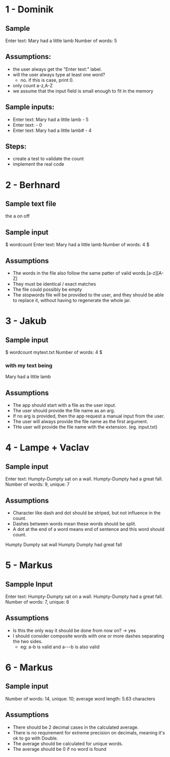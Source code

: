 # 1 - Dominik

## Sample
Enter text: Mary had a little lamb
Number of words: 5

## Assumptions:
- the user always get the "Enter text:" label.
- will the user always type at least one word? 
    - no. if this is case, print 0.
- only count a-z,A-Z
- we assume that the input field is small enough to fit in the memory

## Sample inputs:
- Enter text: Mary had a little lamb - 5
- Enter text:  - 0
- Enter text: Mary had a little lamb# - 4

## Steps:
- create a test to validate the count
- implement the real code

# 2 - Berhnard

## Sample text file
the
a
on
off

## Sample input
$ wordcount
Enter text: Mary had a little lamb
Number of words: 4
$

## Assumptions
- The words in the file also follow the same patter of valid words.[a-z][A-Z]
- They must be identical / exact matches
- The file could possibly be empty
- The stopwords file will be provided to the user, and they should be able to replace it, without having to 
  regenerate the whole jar.
  
# 3 - Jakub

## Sample input
$ wordcount mytext.txt
Number of words: 4
$

### with my text being
Mary had
a little
lamb

## Assumptions
- The app should start with a file as the user input.
- The user should provide the file name as an arg.
- If no arg is provided, then the app request a manual input from the user.
- The user will always provide the file name as the first argument.
- THe user will provide the file name with the extension. (eg. input.txt)

# 4 - Lampe + Vaclav

## Sample input
Enter text: Humpty-Dumpty sat on a wall. Humpty-Dumpty had a great fall.
Number of words: 9, unique: 7

## Assumptions
- Character like dash and dot should be striped, but not influence in the count.
- Dashes between words mean these words should be split.
- A dot at the end of a word means end of sentence and this word should count.

Humpty
Dumpty 
sat
wall
Humpty
Dumpty 
had
great 
fall

# 5 - Markus

## Sampple Input
Enter text: Humpty-Dumpty sat on a wall. Humpty-Dumpty had a great fall.
Number of words: 7, unique: 6

## Assumptions
- Is this the only way it should be done from now on? -> yes
- I should consider composite words with one or more dashes separating the two sides.
  - eg: a-b is valid and a---b is also valid
  
# 6 - Markus

## Sample input
Number of words: 14, unique: 10; average word length: 5.63 characters

## Assumptions
- There should be 2 decimal cases in the calculated average.
- There is no requirement for extreme precision on decimals, meaning it's ok to go with Double.
- The average should be calculated for unique words.
- The average should be 0 if no word is found
  